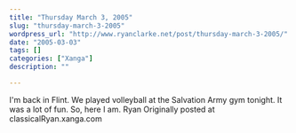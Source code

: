 ```yaml
---
title: "Thursday March 3, 2005"
slug: "thursday-march-3-2005"
wordpress_url: "http://www.ryanclarke.net/post/thursday-march-3-2005/"
date: "2005-03-03"
tags: []
categories: ["Xanga"]
description: ""

---
```


I'm back in Flint. We played volleyball at the Salvation Army gym tonight. It was a lot of fun. So, here I am.
 Ryan
Originally posted at classicalRyan.xanga.com
